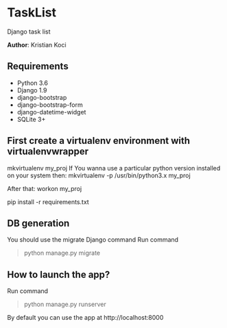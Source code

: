 # TaskList
Django task list

**Author**: Kristian Koci

## Requirements
* Python 3.6
* Django 1.9 
* django-bootstrap
* django-bootstrap-form
* django-datetime-widget
* SQLite 3+ 

## First create a virtualenv environment with virtualenvwrapper
mkvirtualenv my_proj
If You wanna use a particular python version installed on your system then:
mkvirtualenv -p /usr/bin/python3.x my_proj

After that:
workon my_proj

pip install -r requirements.txt

## DB generation
You should use the migrate Django command
Run command
> python manage.py migrate

## How to launch the app?
Run command
> python manage.py runserver

By default you can use the app at http://localhost:8000